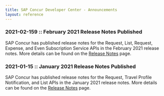 ```yaml
---
title: SAP Concur Developer Center - Announcements
layout: reference
---
```


### 2021-02-159 :: February 2021 Release Notes Published

SAP Concur has published release notes for the Request, List, Request, Expense, and Even Subscription Service APIs in the February 2021 release notes. More details can be found on the [Release Notes](https://developer.concur.com/tools-support/release-notes/index.html) page.

### 2021-01-15 :: January 2021 Release Notes Published

SAP Concur has published release notes for the Request, Travel Profile Notification, and List APIs in the January 2021 release notes. More details can be found on the [Release Notes](https://developer.concur.com/tools-support/release-notes/index.html) page.
